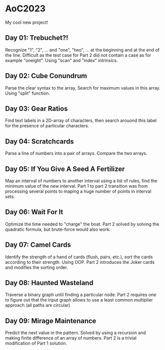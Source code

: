 # AoC2023
My cool new project!

## Day 01: Trebuchet?!
Recognize "1", "2", ... and "one", "two", ... at the beginning and at the end
of the line. Difficult as the test case for Part 2 did not contain a case as
for example "oneight". Using "scan" and "index" intrinsics.

## Day 02: Cube Conundrum
Parse the clear syntax to the array, Search for maximum values in this array.
Using "split" function.

## Day 03: Gear Ratios
Find text labels in a 2D-array of characters, then search arouond this label
for the presence of particular characters.

## Day 04: Scratchcards
Parse a line of numbers into a pair of arrays. Compare the two arrays.

## Day 05: If You Give A Seed A Fertilizer
Map an interval of numbers to another interval using a list of rules, find the minimum value of the new interval. Part 1 to part 2 transition was from processing several points to maping a huge number of points in interval sets.  

## Day 06: Wait For It
Optimize the time needed to "charge" the boat. Part 2 solved by solving the quadratic formula, but brute-force would also work.

## Day 07: Camel Cards
Identify the strength of a hand of cards (flush, pairs, etc.), sort the cards according to their strength. Using OOP. Part 2 introduces the Joker cards and modifies the sorting order.

## Day 08: Haunted Wasteland
Traverse a binary graph until finding a particular node. Part 2 requires one to figure out that the input graph allows to use a least common multiplier approach (all paths are circular)

## Day 09: Mirage Maintenance
Predict the next value in the pattern. Solved by using a recursion and making finite difference of an array of numbers. Part 2 is a trivial modification of Part 1 solution.